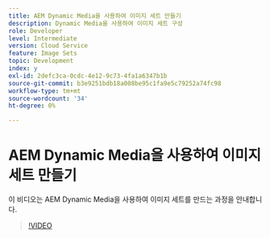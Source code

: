 ```yaml
---
title: AEM Dynamic Media을 사용하여 이미지 세트 만들기
description: Dynamic Media을 사용하여 이미지 세트 구성
role: Developer
level: Intermediate
version: Cloud Service
feature: Image Sets
topic: Development
index: y
exl-id: 2defc3ca-0cdc-4e12-9c73-4fa1a6347b1b
source-git-commit: b3e9251bdb18a008be95c1fa9e5c79252a74fc98
workflow-type: tm+mt
source-wordcount: '34'
ht-degree: 0%

---
```


# AEM Dynamic Media을 사용하여 이미지 세트 만들기

이 비디오는 AEM Dynamic Media을 사용하여 이미지 세트를 만드는 과정을 안내합니다.

>[!VIDEO](https://video.tv.adobe.com/v/335581?quality=12&learn=on)
